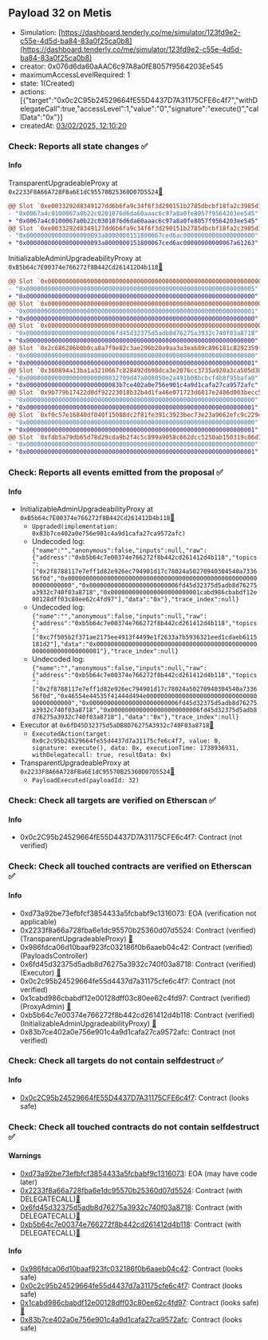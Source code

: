 ## Payload 32 on Metis

- Simulation: [https://dashboard.tenderly.co/me/simulator/123fd9e2-c55e-4d5d-ba84-83a0f25ca0b8](https://dashboard.tenderly.co/me/simulator/123fd9e2-c55e-4d5d-ba84-83a0f25ca0b8)
- creator: 0x076d6da60aAAC6c97A8a0fE8057f9564203Ee545
- maximumAccessLevelRequired: 1
- state: 1(Created)
- actions: [{"target":"0x0c2C95b24529664fE55D4437D7A31175CFE6c4f7","withDelegateCall":true,"accessLevel":1,"value":"0","signature":"execute()","callData":"0x"}]
- createdAt: [03/02/2025, 12:10:20](https://explorer.metis.io/tx/0xe3d84554dd4c4ab84649380c23790a261c6b7849d8b88705fe4e19ed87637cef)

### Check: Reports all state changes :white_check_mark:

#### Info


TransparentUpgradeableProxy at `0x2233F8A66A728FBa6E1dC95570B25360D07D5524`[:ghost:](https://github.com/bgd-labs/aave-address-book "GovernanceV3Metis.PAYLOADS_CONTROLLER")
```diff
@@ Slot `0xe0033292d8349127dd6b6fa9c34f6f3d290151b2785dbcbf18fa2c3985d1f743` @@
- "0x0067a4c0100067a0b22c0201076d6da60aaac6c97a8a0fe8057f9564203ee545"
+ "0x0067a4c0100067a0b22c0301076d6da60aaac6c97a8a0fe8057f9564203ee545"
@@ Slot `0xe0033292d8349127dd6b6fa9c34f6f3d290151b2785dbcbf18fa2c3985d1f744` @@
- "0x000000000000000000093a8000000151800067ced6ac00000000000000000000"
+ "0x000000000000000000093a8000000151800067ced6ac00000000000067a61263"
```

InitializableAdminUpgradeabilityProxy at `0xB5b64c7E00374e766272f8B442Cd261412D4b118`[:ghost:](https://github.com/bgd-labs/aave-address-book "AaveV3Metis.COLLECTOR")
```diff
@@ Slot `0x0000000000000000000000000000000000000000000000000000000000000000` @@
- "0x0000000000000000000000000000000000000000000000000000000000000005"
+ "0x0000000000000000000000000000000000000000000000000000000000000000"
@@ Slot `0x0000000000000000000000000000000000000000000000000000000000000033` @@
- "0x0000000000000000000000000000000000000000000000000000000000000001"
+ "0x0000000000000000000000000000000000000000000000000000000000000000"
@@ Slot `0x0000000000000000000000000000000000000000000000000000000000000034` @@
- "0x0000000000000000000000006fd45d32375d5adb8d76275a3932c740f03a8718"
+ "0x0000000000000000000000000000000000000000000000000000000000000000"
@@ Slot `0x2c686286b0b0ca8a7f9e82c3ae296b20a9aa3a3eab89c896181c8292359f0063` @@
- "0x0000000000000000000000000000000000000000000000000000000000000000"
+ "0x0000000000000000000000000000000000000000000000000000000000000001"
@@ Slot `0x360894a13ba1a3210667c828492db98dca3e2076cc3735a920a3ca505d382bbc` @@
- "0x00000000000000000000000032709d47a008050e2a491b08bcbcf4b8f95bafa0"
+ "0x00000000000000000000000083b7ce402a0e756e901c4a9d1cafa27ca9572afc"
@@ Slot `0x9b779b17422d0df92223018b32b4d1fa46e071723d6817e2486d003becc55f00` @@
- "0x0000000000000000000000000000000000000000000000000000000000000000"
+ "0x0000000000000000000000000000000000000000000000000000000000000001"
@@ Slot `0xf0c57e16840df040f15088dc2f81fe391c3923bec73e23a9662efc9c229c6a00` @@
- "0x0000000000000000000000000000000000000000000000000000000000000000"
+ "0x0000000000000000000000000000000000000000000000000000000000000001"
@@ Slot `0xfdb5a79db65d78d29cda9b2f4c5c899a9058c662dcc5250ab150319c06d7199e` @@
- "0x0000000000000000000000000000000000000000000000000000000000000000"
+ "0x0000000000000000000000000000000000000000000000000000000000000001"
```


### Check: Reports all events emitted from the proposal :white_check_mark:

#### Info

- InitializableAdminUpgradeabilityProxy at `0xB5b64c7E00374e766272f8B442Cd261412D4b118`[:ghost:](https://github.com/bgd-labs/aave-address-book "AaveV3Metis.COLLECTOR")
  - `Upgraded(implementation: 0x83b7ce402a0e756e901c4a9d1cafa27ca9572afc)`
  - Undecoded log: `{"name":"","anonymous":false,"inputs":null,"raw":{"address":"0xb5b64c7e00374e766272f8b442cd261412d4b118","topics":["0x2f8788117e7eff1d82e926ec794901d17c78024a50270940304540a733656f0d","0x0000000000000000000000000000000000000000000000000000000000000000","0x0000000000000000000000006fd45d32375d5adb8d76275a3932c740f03a8718","0x0000000000000000000000001cabd986cbabdf12e00128dff03c80ee62c4fd97"],"data":"0x"},"trace_index":null}`
  - Undecoded log: `{"name":"","anonymous":false,"inputs":null,"raw":{"address":"0xb5b64c7e00374e766272f8b442cd261412d4b118","topics":["0xc7f505b2f371ae2175ee4913f4499e1f2633a7b5936321eed1cdaeb6115181d2"],"data":"0x0000000000000000000000000000000000000000000000000000000000000001"},"trace_index":null}`
  - Undecoded log: `{"name":"","anonymous":false,"inputs":null,"raw":{"address":"0xb5b64c7e00374e766272f8b442cd261412d4b118","topics":["0x2f8788117e7eff1d82e926ec794901d17c78024a50270940304540a733656f0d","0x46554e44535f41444d494e000000000000000000000000000000000000000000","0x0000000000000000000000006fd45d32375d5adb8d76275a3932c740f03a8718","0x0000000000000000000000006fd45d32375d5adb8d76275a3932c740f03a8718"],"data":"0x"},"trace_index":null}`
- Executor at `0x6fD45D32375d5aDB8D76275A3932c740F03a8718`[:ghost:](https://github.com/bgd-labs/aave-address-book "AaveV3Metis.ACL_ADMIN, GovernanceV3Metis.EXECUTOR_LVL_1")
  - `ExecutedAction(target: 0x0c2c95b24529664fe55d4437d7a31175cfe6c4f7, value: 0, signature: execute(), data: 0x, executionTime: 1738936931, withDelegatecall: true, resultData: 0x)`
- TransparentUpgradeableProxy at `0x2233F8A66A728FBa6E1dC95570B25360D07D5524`[:ghost:](https://github.com/bgd-labs/aave-address-book "GovernanceV3Metis.PAYLOADS_CONTROLLER")
  - `PayloadExecuted(payloadId: 32)`

### Check: Check all targets are verified on Etherscan :white_check_mark:

#### Info

- 0x0c2C95b24529664fE55D4437D7A31175CFE6c4f7: Contract (not verified) 

### Check: Check all touched contracts are verified on Etherscan :white_check_mark:

#### Info

- 0xd73a92be73efbfcf3854433a5fcbabf9c1316073: EOA (verification not applicable)
- 0x2233f8a66a728fba6e1dc95570b25360d07d5524: Contract (verified) (TransparentUpgradeableProxy) [:ghost:](https://github.com/bgd-labs/aave-address-book "GovernanceV3Metis.PAYLOADS_CONTROLLER")
- 0x986fdca06d10baaf923fc032186f0b6aaeb04c42: Contract (verified) (PayloadsController) 
- 0x6fd45d32375d5adb8d76275a3932c740f03a8718: Contract (verified) (Executor) [:ghost:](https://github.com/bgd-labs/aave-address-book "AaveV3Metis.ACL_ADMIN, GovernanceV3Metis.EXECUTOR_LVL_1")
- 0x0c2c95b24529664fe55d4437d7a31175cfe6c4f7: Contract (not verified) 
- 0x1cabd986cbabdf12e00128dff03c80ee62c4fd97: Contract (verified) (ProxyAdmin) [:ghost:](https://github.com/bgd-labs/aave-address-book "MiscMetis.PROXY_ADMIN")
- 0xb5b64c7e00374e766272f8b442cd261412d4b118: Contract (verified) (InitializableAdminUpgradeabilityProxy) [:ghost:](https://github.com/bgd-labs/aave-address-book "AaveV3Metis.COLLECTOR")
- 0x83b7ce402a0e756e901c4a9d1cafa27ca9572afc: Contract (not verified) 

### Check: Check all targets do not contain selfdestruct :white_check_mark:

#### Info

- [0x0c2C95b24529664fE55D4437D7A31175CFE6c4f7](https://explorer.metis.io/address/0x0c2C95b24529664fE55D4437D7A31175CFE6c4f7): Contract (looks safe)

### Check: Check all touched contracts do not contain selfdestruct :white_check_mark:

#### Warnings

- [0xd73a92be73efbfcf3854433a5fcbabf9c1316073](https://explorer.metis.io/address/0xd73a92be73efbfcf3854433a5fcbabf9c1316073): EOA (may have code later)
- [0x2233f8a66a728fba6e1dc95570b25360d07d5524](https://explorer.metis.io/address/0x2233f8a66a728fba6e1dc95570b25360d07d5524): Contract (with DELEGATECALL)[:ghost:](https://github.com/bgd-labs/aave-address-book "GovernanceV3Metis.PAYLOADS_CONTROLLER")
- [0x6fd45d32375d5adb8d76275a3932c740f03a8718](https://explorer.metis.io/address/0x6fd45d32375d5adb8d76275a3932c740f03a8718): Contract (with DELEGATECALL)[:ghost:](https://github.com/bgd-labs/aave-address-book "AaveV3Metis.ACL_ADMIN, GovernanceV3Metis.EXECUTOR_LVL_1")
- [0xb5b64c7e00374e766272f8b442cd261412d4b118](https://explorer.metis.io/address/0xb5b64c7e00374e766272f8b442cd261412d4b118): Contract (with DELEGATECALL)[:ghost:](https://github.com/bgd-labs/aave-address-book "AaveV3Metis.COLLECTOR")

#### Info

- [0x986fdca06d10baaf923fc032186f0b6aaeb04c42](https://explorer.metis.io/address/0x986fdca06d10baaf923fc032186f0b6aaeb04c42): Contract (looks safe)
- [0x0c2c95b24529664fe55d4437d7a31175cfe6c4f7](https://explorer.metis.io/address/0x0c2c95b24529664fe55d4437d7a31175cfe6c4f7): Contract (looks safe)
- [0x1cabd986cbabdf12e00128dff03c80ee62c4fd97](https://explorer.metis.io/address/0x1cabd986cbabdf12e00128dff03c80ee62c4fd97): Contract (looks safe)[:ghost:](https://github.com/bgd-labs/aave-address-book "MiscMetis.PROXY_ADMIN")
- [0x83b7ce402a0e756e901c4a9d1cafa27ca9572afc](https://explorer.metis.io/address/0x83b7ce402a0e756e901c4a9d1cafa27ca9572afc): Contract (looks safe)

